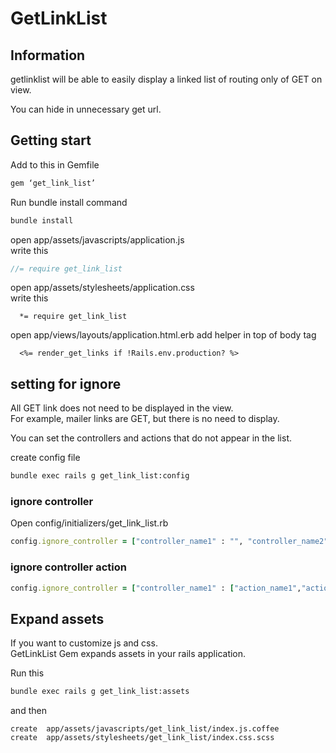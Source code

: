 # GetLinkList



## Information
getlinklist will be able to easily display a linked list of routing only of GET on view.

You can hide in unnecessary get url.



## Getting start
Add to this in Gemfile

```ruby
gem ‘get_link_list’
```

Run bundle install command

```bash
bundle install
```

open app/assets/javascripts/application.js  
write this
```javascript
//= require get_link_list
```

open app/assets/stylesheets/application.css  
write this

```
  *= require get_link_list
```
open app/views/layouts/application.html.erb
add helper in top of body tag

```
  <%= render_get_links if !Rails.env.production? %>
```

## setting for ignore

All GET link does not need to be displayed in the view.  
For example, mailer links are GET, but there is no need to display.

You can set the controllers and actions that do not appear in the list.

create config file

```bash
bundle exec rails g get_link_list:config
```
### ignore controller
Open config/initializers/get_link_list.rb

```ruby
config.ignore_controller = ["controller_name1" : "", "controller_name2" : ""]
```
### ignore controller action

```ruby
config.ignore_controller = ["controller_name1" : ["action_name1","action_name2"]]
```

## Expand assets

If you want to customize js and css.  
GetLinkList Gem expands assets in your rails application.

Run this
```bash
bundle exec rails g get_link_list:assets
```
and then

```
create  app/assets/javascripts/get_link_list/index.js.coffee
create  app/assets/stylesheets/get_link_list/index.css.scss
```
